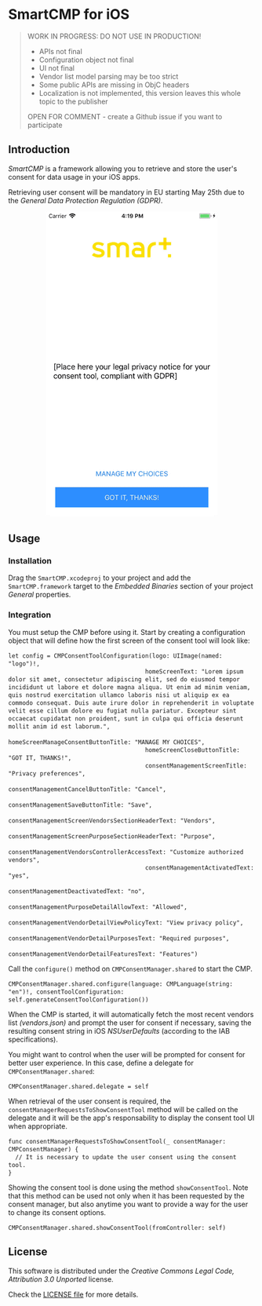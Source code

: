 # SmartCMP for iOS

> WORK IN PROGRESS: DO NOT USE IN PRODUCTION!
>
> - APIs not final
> - Configuration object not final
> - UI not final
> - Vendor list model parsing may be too strict
> - Some public APIs are missing in ObjC headers
> - Localization is not implemented, this version leaves this whole topic to the publisher
>
> OPEN FOR COMMENT - create a Github issue if you want to participate

## Introduction

_SmartCMP_ is a framework allowing you to retrieve and store the user's consent for data usage in your iOS apps.

Retrieving user consent will be mandatory in EU starting May 25th due to the _General Data Protection Regulation (GDPR)_.

<p align="center">
  <img src="images/ios-consent-tool.gif" alt="Consent tool on iOS"/>
</p>

## Usage

### Installation

Drag the ```SmartCMP.xcodeproj``` to your project and add the ```SmartCMP.framework``` target to the _Embedded Binaries_ section of your project _General_ properties.

### Integration

You must setup the CMP before using it. Start by creating a configuration object that will define how the first screen of the consent tool will look like:

    let config = CMPConsentToolConfiguration(logo: UIImage(named: "logo")!,
                                           homeScreenText: "Lorem ipsum dolor sit amet, consectetur adipiscing elit, sed do eiusmod tempor incididunt ut labore et dolore magna aliqua. Ut enim ad minim veniam, quis nostrud exercitation ullamco laboris nisi ut aliquip ex ea commodo consequat. Duis aute irure dolor in reprehenderit in voluptate velit esse cillum dolore eu fugiat nulla pariatur. Excepteur sint occaecat cupidatat non proident, sunt in culpa qui officia deserunt mollit anim id est laborum.",
                                           homeScreenManageConsentButtonTitle: "MANAGE MY CHOICES",
                                           homeScreenCloseButtonTitle: "GOT IT, THANKS!",
                                           consentManagementScreenTitle: "Privacy preferences",
                                           consentManagementCancelButtonTitle: "Cancel",
                                           consentManagementSaveButtonTitle: "Save",
                                           consentManagementScreenVendorsSectionHeaderText: "Vendors",
                                           consentManagementScreenPurposeSectionHeaderText: "Purpose",
                                           consentManagementVendorsControllerAccessText: "Customize authorized vendors",
                                           consentManagementActivatedText: "yes",
                                           consentManagementDeactivatedText: "no",
                                           consentManagementPurposeDetailAllowText: "Allowed",
                                           consentManagementVendorDetailViewPolicyText: "View privacy policy",
                                           consentManagementVendorDetailPurposesText: "Required purposes",
                                           consentManagementVendorDetailFeaturesText: "Features")

Call the ```configure()``` method on ```CMPConsentManager.shared``` to start the CMP.

    CMPConsentManager.shared.configure(language: CMPLanguage(string: "en")!, consentToolConfiguration: self.generateConsentToolConfiguration())

When the CMP is started, it will automatically fetch the most recent vendors list _(vendors.json)_ and prompt the user for consent if necessary, saving the resulting consent string in iOS _NSUserDefaults_ (according to the IAB specifications).

You might want to control when the user will be prompted for consent for better user experience. In this case, define a delegate for ```CMPConsentManager.shared```:

    CMPConsentManager.shared.delegate = self

When retrieval of the user consent is required, the ```consentManagerRequestsToShowConsentTool```
 method will be called on the delegate and it will be the app's responsability to display the consent tool UI when appropriate.

    func consentManagerRequestsToShowConsentTool(_ consentManager: CMPConsentManager) {
      // It is necessary to update the user consent using the consent tool.
    }

Showing the consent tool is done using the method ```showConsentTool```. Note that this method can be used not only when it has been requested by the consent manager, but also anytime you want to provide a way for the user to change its consent options.

    CMPConsentManager.shared.showConsentTool(fromController: self)

## License

This software is distributed under the _Creative Commons Legal Code, Attribution 3.0 Unported_ license.

Check the [LICENSE file](LICENSE) for more details.
